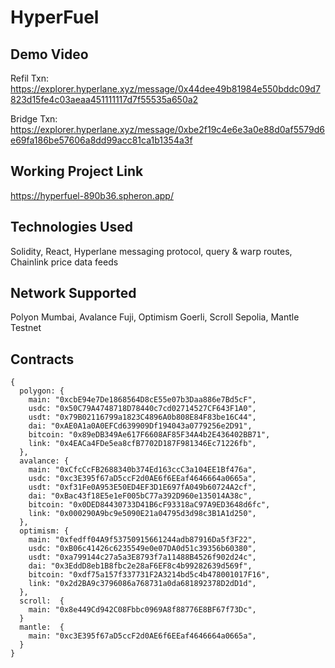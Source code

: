 # HyperFuel

## Demo Video

Refil Txn: https://explorer.hyperlane.xyz/message/0x44dee49b81984e550bddc09d7823d15fe4c03aeaa451111117d7f55535a650a2

Bridge Txn: https://explorer.hyperlane.xyz/message/0xbe2f19c4e6e3a0e88d0af5579d6e69fa186be57606a8dd99acc81ca1b1354a3f

## Working Project Link
https://hyperfuel-890b36.spheron.app/

## Technologies Used
Solidity, React, Hyperlane messaging protocol, query & warp routes, Chainlink price data feeds

## Network Supported
Polyon Mumbai, Avalance Fuji, Optimism Goerli, Scroll Sepolia, Mantle Testnet

## Contracts
```
{
  polygon: {
    main: "0xcbE94e7De1868564D8cE55e07b3Daa886e7Bd5cF",
    usdc: "0x50C79A4748718D78440c7cd02714527CF643F1A0",
    usdt: "0x79B02116799a1823C4896A0b808E84F83be16C44",
    dai: "0xAE0A1a0A0EFCd639909Df194043a0779256e2D91",
    bitcoin: "0x89eDB349Ae617F6608AF85F34A4b2E436402BB71",
    link: "0x4EACa4FDe5ea8cfB7702D187F981346Ec71226fb",
  },
  avalance: {
    main: "0xCfcCcFB2688340b374Ed163ccC3a104EE1Bf476a",
    usdc: "0xc3E395f67aD5ccF2d0AE6f6EEaf4646664a0665a",
    usdt: "0xf31Fe0A953E50ED4EF3D1E697fA049b60724A2cf",
    dai: "0xBac43f18E5e1eF005bC77a392D960e135014A38c",
    bitcoin: "0x0DED84430733D41B6cF93318aC97A9ED3648d6fc",
    link: "0x000290A9bc9e5090E21a04795d3d98c3B1A1d250",
  },
  optimism: {
    main: "0xfedff04A9f53750915661244adb87916Da5f3F22",
    usdc: "0xB06c41426c6235549e0e07DA0d51c39356b60380",
    usdt: "0xa799144c27a5a3E8793f7a11488B4526f902d24c",
    dai: "0x3EddD8eb1B8fbc2e28aF6EF8c4b99282639d569f",
    bitcoin: "0xdf75a157f337731F2A3214bd5c4b478001017F16",
    link: "0x2d2BA9c3796086a768731a0da681892378D2dD1d",
  },
  scroll:  {
    main: "0x8e449Cd942C08Fbbc0969A8f88776E8BF67f73Dc",
  }
  mantle:  {
    main: "0xc3E395f67aD5ccF2d0AE6f6EEaf4646664a0665a",
  }
}
```
